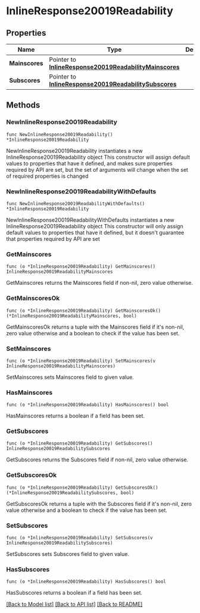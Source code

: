# InlineResponse20019Readability

## Properties

Name | Type | Description | Notes
------------ | ------------- | ------------- | -------------
**Mainscores** | Pointer to [**InlineResponse20019ReadabilityMainscores**](InlineResponse20019ReadabilityMainscores.md) |  | [optional] 
**Subscores** | Pointer to [**InlineResponse20019ReadabilitySubscores**](InlineResponse20019ReadabilitySubscores.md) |  | [optional] 

## Methods

### NewInlineResponse20019Readability

`func NewInlineResponse20019Readability() *InlineResponse20019Readability`

NewInlineResponse20019Readability instantiates a new InlineResponse20019Readability object
This constructor will assign default values to properties that have it defined,
and makes sure properties required by API are set, but the set of arguments
will change when the set of required properties is changed

### NewInlineResponse20019ReadabilityWithDefaults

`func NewInlineResponse20019ReadabilityWithDefaults() *InlineResponse20019Readability`

NewInlineResponse20019ReadabilityWithDefaults instantiates a new InlineResponse20019Readability object
This constructor will only assign default values to properties that have it defined,
but it doesn't guarantee that properties required by API are set

### GetMainscores

`func (o *InlineResponse20019Readability) GetMainscores() InlineResponse20019ReadabilityMainscores`

GetMainscores returns the Mainscores field if non-nil, zero value otherwise.

### GetMainscoresOk

`func (o *InlineResponse20019Readability) GetMainscoresOk() (*InlineResponse20019ReadabilityMainscores, bool)`

GetMainscoresOk returns a tuple with the Mainscores field if it's non-nil, zero value otherwise
and a boolean to check if the value has been set.

### SetMainscores

`func (o *InlineResponse20019Readability) SetMainscores(v InlineResponse20019ReadabilityMainscores)`

SetMainscores sets Mainscores field to given value.

### HasMainscores

`func (o *InlineResponse20019Readability) HasMainscores() bool`

HasMainscores returns a boolean if a field has been set.

### GetSubscores

`func (o *InlineResponse20019Readability) GetSubscores() InlineResponse20019ReadabilitySubscores`

GetSubscores returns the Subscores field if non-nil, zero value otherwise.

### GetSubscoresOk

`func (o *InlineResponse20019Readability) GetSubscoresOk() (*InlineResponse20019ReadabilitySubscores, bool)`

GetSubscoresOk returns a tuple with the Subscores field if it's non-nil, zero value otherwise
and a boolean to check if the value has been set.

### SetSubscores

`func (o *InlineResponse20019Readability) SetSubscores(v InlineResponse20019ReadabilitySubscores)`

SetSubscores sets Subscores field to given value.

### HasSubscores

`func (o *InlineResponse20019Readability) HasSubscores() bool`

HasSubscores returns a boolean if a field has been set.


[[Back to Model list]](../README.md#documentation-for-models) [[Back to API list]](../README.md#documentation-for-api-endpoints) [[Back to README]](../README.md)


